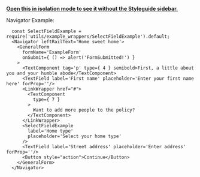 **[Open this in isolation mode to see it without the Styleguide sidebar.](/#!/Navigator)**

Navigator Example:

      const SelectFieldExample = require('utils/example_wrappers/SelectFieldExample').default;
      <Navigator leftRailText='Home sweet home'>
        <GeneralForm
          formName='ExampleForm'
          onSubmit={ () => alert('FormSubmitted!') }
        >
          <TextComponent tag='p' type={ 4 } semibold>First, a little about you and your humble abode</TextComponent>
          <TextField label='First name' placeholder='Enter your first name here' forProp=''/>
          <LinkWrapper href="#">
            <TextComponent
              type={ 7 }
            >
              Want to add more people to the policy?
            </TextComponent>
          </LinkWrapper>
          <SelectFieldExample
            label='Home type'
            placeholder='Select your home type'
          />
          <TextField label='Street address' placeholder='Enter address' forProp=''/>
          <Button style="action">Continue</Button>
        </GeneralForm>
      </Navigator>

